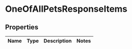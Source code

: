 # OneOfAllPetsResponseItems

## Properties
Name | Type | Description | Notes
------------ | ------------- | ------------- | -------------
